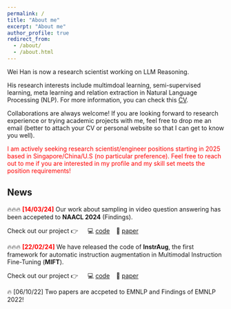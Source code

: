 ```yaml
---
permalink: /
title: "About me"
excerpt: "About me"
author_profile: true
redirect_from: 
  - /about/
  - /about.html
---
```


Wei Han is now a research scientist working on LLM Reasoning.

His research interests include multimdoal learning, semi-supervised learning, meta learning and relation extraction in Natural Language Processing (NLP). For more information, you can check this [CV](https://Clement25.github.io/files/CV.pdf).

Collaborations are always welcome! If you are looking forward to research experience or trying academic projects with me, feel free to drop me an email (better to attach your CV or personal website so that I can get to know you well). 

<span style="color: red;"> I am actively seeking research scientist/engineer positions starting in 2025 based in Singapore/China/U.S (no particular preference). Feel free to reach out to me if you are interested in my profile and my skill set meets the position requirements! </span>

## News
🔥🔥🔥 <span style="color:red"> **[14/03/24]** </span> Our work about sampling in video question answering has been accepeted to **NAACL 2024** (Findings).

Check out our project 👉 &emsp; 💻 [code](https://github.com/declare-lab/Sealing) &ensp; 📖 [paper](https://arxiv.org/pdf/2307.04192.pdf)

🔥🔥🔥 <span style="color:red"> **[22/02/24]** </span> We have released the code of **InstrAug**, the first framework for automatic instruction augmentation in Multimodal Instruction Fine-Tuning (**MIFT**).

Check out our project 👉 &emsp; 💻 [code](https://github.com/declare-lab/InstrAug) &ensp; 📖 [paper](https://arxiv.org/pdf/2402.14492.pdf)

🔥 [06/10/22] Two papers are accpeted to EMNLP and Findings of EMNLP 2022!
